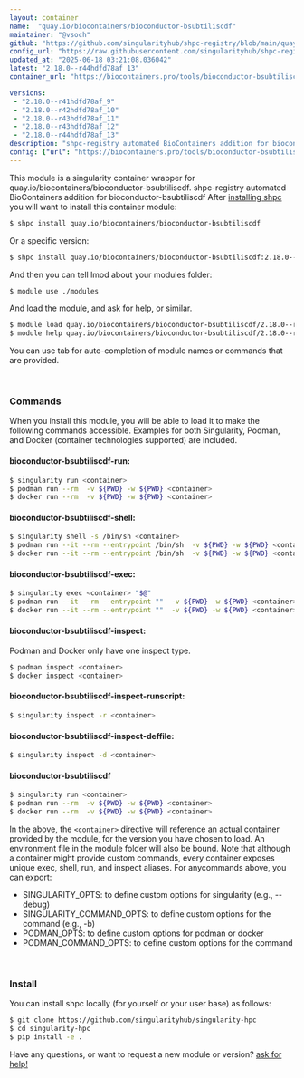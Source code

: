 ```yaml
---
layout: container
name:  "quay.io/biocontainers/bioconductor-bsubtiliscdf"
maintainer: "@vsoch"
github: "https://github.com/singularityhub/shpc-registry/blob/main/quay.io/biocontainers/bioconductor-bsubtiliscdf/container.yaml"
config_url: "https://raw.githubusercontent.com/singularityhub/shpc-registry/main/quay.io/biocontainers/bioconductor-bsubtiliscdf/container.yaml"
updated_at: "2025-06-18 03:21:08.036042"
latest: "2.18.0--r44hdfd78af_13"
container_url: "https://biocontainers.pro/tools/bioconductor-bsubtiliscdf"

versions:
 - "2.18.0--r41hdfd78af_9"
 - "2.18.0--r42hdfd78af_10"
 - "2.18.0--r43hdfd78af_11"
 - "2.18.0--r43hdfd78af_12"
 - "2.18.0--r44hdfd78af_13"
description: "shpc-registry automated BioContainers addition for bioconductor-bsubtiliscdf"
config: {"url": "https://biocontainers.pro/tools/bioconductor-bsubtiliscdf", "maintainer": "@vsoch", "description": "shpc-registry automated BioContainers addition for bioconductor-bsubtiliscdf", "latest": {"2.18.0--r44hdfd78af_13": "sha256:6b9a85ef4fbae38d4565521e0cd510b3cf78775334c83270033c515f1c922afb"}, "tags": {"2.18.0--r41hdfd78af_9": "sha256:1c4accc5ac5087c1506f9e46f4cb904194c704d7d21ea2cedb1ad824c200281f", "2.18.0--r42hdfd78af_10": "sha256:9cd7b0d7c0851c01897901d091d8538fbe9eda8aa0c57a19096fe6e648e2642d", "2.18.0--r43hdfd78af_11": "sha256:85455fd3985596fa53f2354cb5ee5d52e5ccb895f4f1a78f379a19c705855e38", "2.18.0--r43hdfd78af_12": "sha256:574fc80f6d5480e192739680af515ef147054d503b3d053f191d238bc2add034", "2.18.0--r44hdfd78af_13": "sha256:6b9a85ef4fbae38d4565521e0cd510b3cf78775334c83270033c515f1c922afb"}, "docker": "quay.io/biocontainers/bioconductor-bsubtiliscdf"}
---
```


This module is a singularity container wrapper for quay.io/biocontainers/bioconductor-bsubtiliscdf.
shpc-registry automated BioContainers addition for bioconductor-bsubtiliscdf
After [installing shpc](#install) you will want to install this container module:


```bash
$ shpc install quay.io/biocontainers/bioconductor-bsubtiliscdf
```

Or a specific version:

```bash
$ shpc install quay.io/biocontainers/bioconductor-bsubtiliscdf:2.18.0--r44hdfd78af_13
```

And then you can tell lmod about your modules folder:

```bash
$ module use ./modules
```

And load the module, and ask for help, or similar.

```bash
$ module load quay.io/biocontainers/bioconductor-bsubtiliscdf/2.18.0--r44hdfd78af_13
$ module help quay.io/biocontainers/bioconductor-bsubtiliscdf/2.18.0--r44hdfd78af_13
```

You can use tab for auto-completion of module names or commands that are provided.

<br>

### Commands

When you install this module, you will be able to load it to make the following commands accessible.
Examples for both Singularity, Podman, and Docker (container technologies supported) are included.

#### bioconductor-bsubtiliscdf-run:

```bash
$ singularity run <container>
$ podman run --rm  -v ${PWD} -w ${PWD} <container>
$ docker run --rm  -v ${PWD} -w ${PWD} <container>
```

#### bioconductor-bsubtiliscdf-shell:

```bash
$ singularity shell -s /bin/sh <container>
$ podman run --it --rm --entrypoint /bin/sh  -v ${PWD} -w ${PWD} <container>
$ docker run --it --rm --entrypoint /bin/sh  -v ${PWD} -w ${PWD} <container>
```

#### bioconductor-bsubtiliscdf-exec:

```bash
$ singularity exec <container> "$@"
$ podman run --it --rm --entrypoint ""  -v ${PWD} -w ${PWD} <container> "$@"
$ docker run --it --rm --entrypoint ""  -v ${PWD} -w ${PWD} <container> "$@"
```

#### bioconductor-bsubtiliscdf-inspect:

Podman and Docker only have one inspect type.

```bash
$ podman inspect <container>
$ docker inspect <container>
```

#### bioconductor-bsubtiliscdf-inspect-runscript:

```bash
$ singularity inspect -r <container>
```

#### bioconductor-bsubtiliscdf-inspect-deffile:

```bash
$ singularity inspect -d <container>
```



#### bioconductor-bsubtiliscdf

```bash
$ singularity run <container>
$ podman run --rm  -v ${PWD} -w ${PWD} <container>
$ docker run --rm  -v ${PWD} -w ${PWD} <container>
```


In the above, the `<container>` directive will reference an actual container provided
by the module, for the version you have chosen to load. An environment file in the
module folder will also be bound. Note that although a container
might provide custom commands, every container exposes unique exec, shell, run, and
inspect aliases. For anycommands above, you can export:

 - SINGULARITY_OPTS: to define custom options for singularity (e.g., --debug)
 - SINGULARITY_COMMAND_OPTS: to define custom options for the command (e.g., -b)
 - PODMAN_OPTS: to define custom options for podman or docker
 - PODMAN_COMMAND_OPTS: to define custom options for the command

<br>

### Install

You can install shpc locally (for yourself or your user base) as follows:

```bash
$ git clone https://github.com/singularityhub/singularity-hpc
$ cd singularity-hpc
$ pip install -e .
```

Have any questions, or want to request a new module or version? [ask for help!](https://github.com/singularityhub/singularity-hpc/issues)
